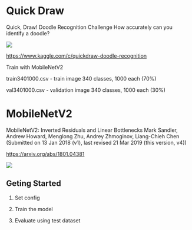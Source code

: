# Quick Draw

Quick, Draw! Doodle Recognition Challenge
How accurately can you identify a doodle?

![](https://storage.googleapis.com/kaggle-media/competitions/quickdraw/what-does-a-bee-look-like-1.png)

https://www.kaggle.com/c/quickdraw-doodle-recognition


Train with MobileNetV2

train3401000.csv - train image 340 classes, 1000 each (70%)

val3401000.csv - validation image 340 classes, 1000 each (30%)


# MobileNetV2

MobileNetV2: Inverted Residuals and Linear Bottlenecks
Mark Sandler, Andrew Howard, Menglong Zhu, Andrey Zhmoginov, Liang-Chieh Chen
(Submitted on 13 Jan 2018 (v1), last revised 21 Mar 2019 (this version, v4))

https://arxiv.org/abs/1801.04381


![](https://encrypted-tbn0.gstatic.com/images?q=tbn:ANd9GcTzGfStNCy3jhIG-y7Re8CuvK90UpZp_x-uj9Hm4E7tEg8qqc781Q&s)


## Geting Started
  
1. Set config

2. Train the model

3. Evaluate using test dataset
